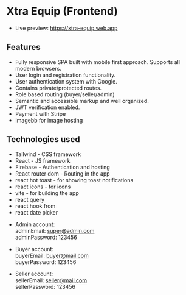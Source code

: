 # Xtra Equip (Frontend)

- Live preview: https://xtra-equip.web.app 

## Features
- Fully responsive SPA built with mobile first approach. Supports all modern browsers.
- User login and registration functionality.
- User authentication system with Google.
- Contains private/protected routes.
- Role based routing (buyer/seller/admin)
- Semantic and accessible markup and well organized.
- JWT verification enabled. 
- Payment with Stripe
- Imagebb for image hosting

## Technologies used
- Tailwind - CSS framework
- React - JS framework
- Firebase - Authentication and hosting
- React router dom - Routing in the app
- react hot toast - for showing toast notifications
- react icons - for icons
- vite - for building the app
- react query
- react hook from
- react date picker
  
* Admin account:  
adminEmail: super@admin.com  
adminPassword: 123456  

* Buyer account:  
buyerEmail: buyer@mail.com  
buyerPassword: 123456  

* Seller account:  
sellerEmail: seller@mail.com  
sellerPassword: 123456  